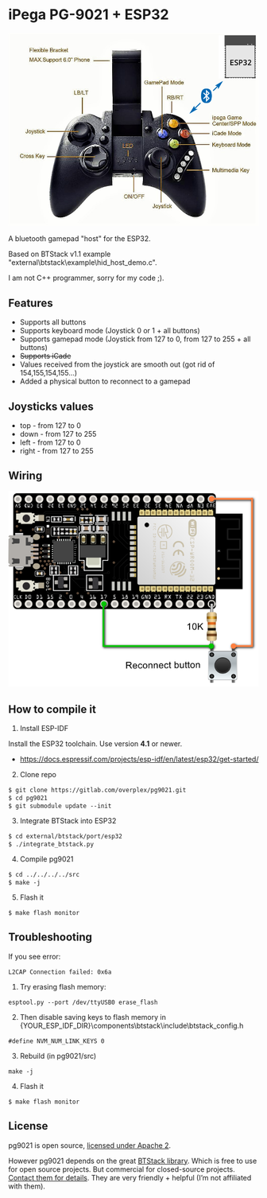 # iPega PG-9021 + ESP32

![logo](./files/logo.png)

<p>A bluetooth gamepad "host" for the ESP32.</p>
<p>Based on BTStack v1.1 example "external\btstack\example\hid_host_demo.c".</p>
<p>I am not C++ programmer, sorry for my code ;).</p>

## Features

* Supports all buttons
* Supports keyboard mode (Joystick 0 or 1 + all buttons)
* Supports gamepad mode (Joystick from 127 to 0, from 127 to 255 + all buttons)
* <s>Supports iCade</s>
* Values received from the joystick are smooth out (got rid of 154,155,154,155...)
* Added a physical button to reconnect to a gamepad

## Joysticks values

* top - from 127 to 0
* down - from 127 to 255
* left - from 127 to 0
* right - from 127 to 255

## Wiring

![logo](./files/wiring.png)

## How to compile it

1. Install ESP-IDF

Install the ESP32 toolchain. Use version **4.1** or newer.

* https://docs.espressif.com/projects/esp-idf/en/latest/esp32/get-started/

2. Clone repo

```
$ git clone https://gitlab.com/overplex/pg9021.git
$ cd pg9021
$ git submodule update --init
```

3. Integrate BTStack into ESP32

```
$ cd external/btstack/port/esp32
$ ./integrate_btstack.py
```

4. Compile pg9021

```
$ cd ../../../../src
$ make -j
```

5. Flash it

```
$ make flash monitor
```

## Troubleshooting

If you see error:

```
L2CAP Connection failed: 0x6a
```

1. Try erasing flash memory:

```
esptool.py --port /dev/ttyUSB0 erase_flash
```

2. Then disable saving keys to flash memory in {YOUR_ESP_IDF_DIR}\components\btstack\include\btstack_config.h

```
#define NVM_NUM_LINK_KEYS 0
```

3. Rebuild (in pg9021/src)

```
make -j
```

4. Flash it

```
$ make flash monitor
```

## License

pg9021 is open source, [licensed under Apache 2][apache2].

However pg9021 depends on the great [BTStack library][btstack-github]. Which is free to use for
open source projects. But commercial for closed-source projects.
[Contact them for details][btstack-homepage]. They are very friendly + helpful
(I’m not affiliated with them).

[btstack-github]: https://github.com/bluekitchen/btstack
[apache2]: https://www.apache.org/licenses/LICENSE-2.0
[btstack-homepage]: https://bluekitchen-gmbh.com/
